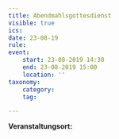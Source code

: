 ```yaml
---
title: Abendmahlsgottesdienst
visible: true
ics: 
date: 23-08-19
rule: 
event:
	start: 23-08-2019 14:30
	end: 23-08-2019 15:00
	location: ''
taxonomy:
	category: 
	tag: 

---
```




**Veranstaltungsort:** 

